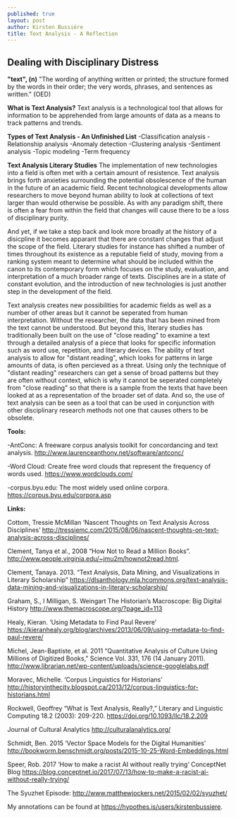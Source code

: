 ```yaml
---
published: true
layout: post
author: Kirsten Bussière
title: Text Analysis - A Reflection
---
```

## Dealing with Disciplinary Distress


**"text", (n)**
"The wording of anything written or printed; the structure formed by the words in their order; the very words, phrases, and sentences as written." (OED)

**What is Text Analysis?**
Text analysis is a technological tool that allows for information to be apprehended from large amounts of data as a means to track patterns and trends. 

**Types of Text Analysis - An Unfinished List**
-Classification analysis
-Relationship analysis
-Anomaly detection 
-Clustering analysis
-Sentiment analysis
-Topic modeling
-Term frequency


**Text Analysis Literary Studies**
The implementation of new technologies into a field is often met with a certain amount of resistence. Text analysis brings forth anxieties surrounding the potential obsolescence of the human in the future of an academic field. Recent technological developments allow researchers to move beyond human ability to look at collections of text larger than would otherwise be possible. As with any paradigm shift, there is often a fear from within the field that changes will cause there to be a loss of disciplinary purity. 

And yet, if we take a step back and look more broadly at the history of a disicpline it becomes apparant that there are constant changes that adjust the scope of the field. Literary studies for instance has shifted a number of times throughout its existence as a reputable field of study, moving from a ranking system meant to determine what should be included within the canon to its contemporary form which focuses on the study, evaluation, and interpretation of a much broader range of texts. Disciplines are in a state of constant evolution, and the introduction of new technologies is just another step in the development of the field. 

Text analysis creates new possibilities for academic fields as well as a number of other areas but it cannot be seperated from human interpretation. Without the researcher, the data that has been mined from the text cannot be understood. But beyond this, literary studies has traditionally been built on the use of "close reading" to examine a text through a detailed analysis of a piece that looks for specific information such as word use, repetition, and literary devices. The ability of text analysis to allow for "distant reading", which looks for patterns in large amounts of data, is often percieved as a threat. Using only the technique of "distant reading" researchers can get a sense of broad patterns but they are often without context, which is why it cannot be seperated completely from "close reading" so that there is a sample from the texts that have been looked at as a representation of the broader set of data. And so, the use of text analysis can be seen as a tool that can be used in conjunction with other disciplinary research methods not one that causes others to be obsolete. 

**Tools:**

-AntConc: A freeware corpus analysis toolkit for concordancing and text analysis.
http://www.laurenceanthony.net/software/antconc/

-Word Cloud: Create free word clouds that represent the frequency of words used.
https://www.wordclouds.com/

-corpus.byu.edu: The most widely used online corpora.
https://corpus.byu.edu/corpora.asp

**Links:**

Cottom, Tressie McMillan ‘Nascent Thoughts on Text Analysis Across Disciplines’ http://tressiemc.com/2015/08/06/nascent-thoughts-on-text-analysis-across-disciplines/

Clement, Tanya et al., 2008 “How Not to Read a Million Books”. http://www.people.virginia.edu/~jmu2m/hownot2read.html.

Clement, Tanaya. 2013. “Text Analysis, Data Mining, and Visualizations in Literary Scholarship” https://dlsanthology.mla.hcommons.org/text-analysis-data-mining-and-visualizations-in-literary-scholarship/

Graham, S., I Milligan, S. Weingart The Historian’s Macroscope: Big Digital History http://www.themacroscope.org/?page_id=113

Healy, Kieran. ‘Using Metadata to Find Paul Revere’ https://kieranhealy.org/blog/archives/2013/06/09/using-metadata-to-find-paul-revere/

Michel, Jean-Baptiste, et al. 2011 “Quantitative Analysis of Culture Using Millions of Digitized Books,” Science Vol. 331, 176 (14 January 2011). http://www.librarian.net/wp-content/uploads/science-googlelabs.pdf

Moravec, Michelle. ‘Corpus Linguistics for Historians’ http://historyinthecity.blogspot.ca/2013/12/corpus-linguistics-for-historians.html

Rockwell, Geoffrey “What is Text Analysis, Really?,” Literary and Linguistic Computing 18.2 (2003): 209-220. https://doi.org/10.1093/llc/18.2.209

Journal of Cultural Analytics http://culturalanalytics.org/

Schmidt, Ben. 2015 ‘Vector Space Models for the Digital Humanities’ http://bookworm.benschmidt.org/posts/2015-10-25-Word-Embeddings.html

Speer, Rob. 2017 ‘How to make a racist AI without really trying’ ConceptNet Blog https://blog.conceptnet.io/2017/07/13/how-to-make-a-racist-ai-without-really-trying/

The Syuzhet Episode: http://www.matthewjockers.net/2015/02/02/syuzhet/

My annotations can be found at https://hypothes.is/users/kirstenbussiere.
